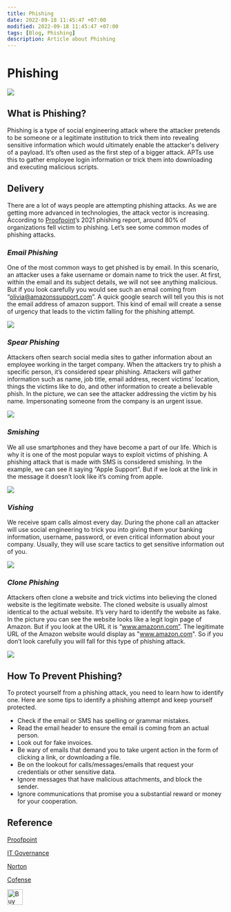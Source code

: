```yaml
---
title: Phishing
date: 2022-09-18 11:45:47 +07:00
modified: 2022-09-18 11:45:47 +07:00
tags: [Blog, Phishing]
description: Article about Phishing
---
```



# Phishing

![](https://photos.squarezero.dev/file/abir-images/Phishing/logo.png)

## What is Phishing?

Phishing is a type of social engineering attack where the attacker pretends to be someone or a legitimate institution to trick them into revealing sensitive information which would ultimately enable the attacker's delivery of a payload. It’s often used as the first step of a bigger attack. APTs use this to gather employee login information or trick them into downloading and executing malicious scripts.  

## Delivery

There are a lot of ways people are attempting phishing attacks. As we are getting more advanced in technologies, the attack vector is increasing. According to [Proofpoint](https://www.proofpoint.com/uk/resources/threat-reports/state-of-phish-infographic)’s 2021 phishing report, around 80% of organizations fell victim to phishing. Let’s see some common modes of phishing attacks.

### ***Email Phishing***

One of the most common ways to get phished is by email. In this scenario, an attacker uses a fake username or domain name to trick the user. At first, within the email and its subject details, we will not see anything malicious. But if you look carefully you would see such an email coming from “olivia@amazonssupport.com”. A quick google search will tell you this is not the email address of amazon support. This kind of email will create a sense of urgency that leads to the victim falling for the phishing attempt.

![](https://photos.squarezero.dev/file/abir-images/Phishing/1.png)

### ***Spear Phishing***

Attackers often search social media sites to gather information about an employee working in the target company. When the attackers try to phish a specific person, it’s considered spear phishing. Attackers will gather information such as name, job title, email address, recent victims' location, things the victims like to do, and other information to create a believable phish. In the picture, we can see the attacker addressing the victim by his name. Impersonating someone from the company is an urgent issue. 

![](https://photos.squarezero.dev/file/abir-images/Phishing/2.png)

### ***Smishing***

We all use smartphones and they have become a part of our life. Which is why it is one of the most popular ways to exploit victims of phishing. A phishing attack that is made with SMS is considered smishing. In the example, we can see it saying “Apple Support”. But if we look at the link in the message it doesn’t look like it’s coming from apple. 

![](https://photos.squarezero.dev/file/abir-images/Phishing/3.jpg)

### ***Vishing***

We receive spam calls almost every day. During the phone call an attacker will use social engineering to trick you into giving them your banking information, username, password, or even critical information about your company. Usually, they will use scare tactics to get sensitive information out of you.

![](https://photos.squarezero.dev/file/abir-images/Phishing/4.jpg)

### ***Clone Phishing***

Attackers often clone a website and trick victims into believing the cloned website is the legitimate website. The cloned website is usually almost identical to the actual website. It’s very hard to identify the website as fake. In the picture you can see the website looks like a legit login page of Amazon. But if you look at the URL it is “www.amazonn.com”. The legitimate URL of the Amazon website would display as "www.amazon.com". So if you don’t look carefully you will fall for this type of phishing attack.

![](https://photos.squarezero.dev/file/abir-images/Phishing/5.jpg)

## How To Prevent Phishing?

To protect yourself from a phishing attack, you need to learn how to identify one. Here are some tips to identify a phishing attempt and keep yourself protected.


- Check if the email or SMS has spelling or grammar mistakes.
- Read the email header to ensure the email is coming from an actual person.
- Look out for fake invoices.
- Be wary of emails that demand you to take urgent action in the form of clicking a link, or downloading a file.
- Be on the lookout for calls/messages/emails that request your credentials or other sensitive data.
- Ignore messages that have malicious attachments, and block the sender.
- Ignore communications that promise you a substantial reward or money for your cooperation.

## Reference

[Proofpoint](https://www.proofpoint.com/uk/resources/threat-reports/state-of-phish-infographic)

[IT Governance](https://www.itgovernance.eu/blog/en/the-5-most-common-types-of-phishing-attack)

[Norton](https://us.norton.com/internetsecurity-online-scams-vishing.html)

[Cofense](https://cofense.com/project/phishing-vs-spear-phishing/)

<a href='https://ko-fi.com/N4N64TH56' target='_blank'><img height='36' style='border:0px;height:36px;' src='https://cdn.ko-fi.com/cdn/kofi3.png?v=3' border='0' alt='Buy Me a Coffee at ko-fi.com' /></a>